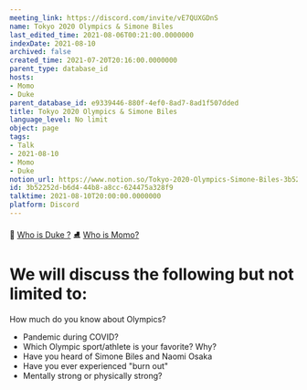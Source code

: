 ```yaml
---
meeting_link: https://discord.com/invite/vE7QUXGDnS
name: Tokyo 2020 Olympics & Simone Biles
last_edited_time: 2021-08-06T00:21:00.0000000
indexDate: 2021-08-10
archived: false
created_time: 2021-07-20T20:16:00.0000000
parent_type: database_id
hosts:
- Momo
- Duke
parent_database_id: e9339446-880f-4ef0-8ad7-8ad1f507dded
title: Tokyo 2020 Olympics & Simone Biles
language_level: No limit
object: page
tags:
- Talk
- 2021-08-10
- Momo
- Duke
notion_url: https://www.notion.so/Tokyo-2020-Olympics-Simone-Biles-3b52252db6d444b8a8cc624475a328f9
id: 3b52252d-b6d4-44b8-a8cc-624475a328f9
talktime: 2021-08-10T20:00:00.0000000
platform: Discord
---
```



👑   [Who is Duke ?](/e0958ccc596f4efea798c99507f0f16e) 
⛸️  [Who is Momo?](/23f0f26c7f1547c0b08477c0c6f1f461) 

# We will discuss the following but not limited to:
How much do you know about Olympics?
   - Pandemic during COVID?
   - Which Olympic sport/athlete is your favorite? Why?
   - Have you heard of Simone Biles and Naomi Osaka
   - Have you ever experienced "burn out"
   - Mentally strong or physically strong?




